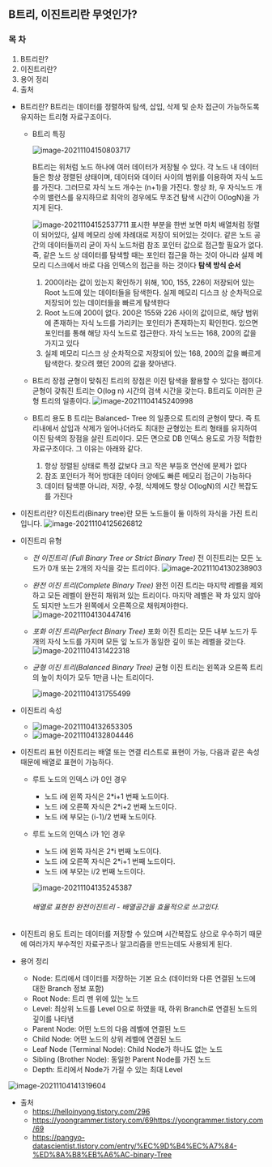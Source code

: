 ## B트리, 이진트리란 무엇인가?

### 목 차

1. B트리란?
2. 이진트리란?
3. 용어 정리
4. 출처

- B트리란?
  B트리는 데이터를 정렬하여 탐색, 삽입, 삭제 및 순차 접근이 가능하도록 유지하는 트리형 자료구조이다.

  - B트리 특징

    ![image-20211104150803717](https://user-images.githubusercontent.com/88412911/140266086-45f626fe-1730-4e26-9cad-f35e275c6df3.png)
    

    B트리는 위처럼 노드 하나에 여러 데이터가 저장될 수 있다.
    각 노드 내 데이터들은 항상 정렬된 상태이며, 데이터와 데이터 사이의 범위를 이용하여 자식 노드를 가진다.
    그러므로 자식 노드 개수는 (n+1)을 가진다.
    항상 좌, 우 자식노드 개수의 밸런스를 유지하므로 최악의 경우에도 무조건 탐색 시간이 O(logN)을 가지게 된다.

    ![image-20211104152537711](https://user-images.githubusercontent.com/88412911/140267743-70e52b3a-65b1-4c95-80e8-aebcc6239298.png)
    표시한 부분을 한번 보면 마치 배열처럼 정렬이 되어있다, 실제 메모리 상에 차례대로 저장이 되어있는 것이다. 같은 노드 공간의 데이터들끼리 굳이 자식 노드처럼 참조 포인터 값으로 접근할 필요가 없다. 
    즉, 같은 노드 상 데이터를 탐색할 때는 포인터 접근을 하는 것이 아니라 실제 메모리 디스크에서 바로 다음 인덱스의 접근을 하는 것이다
    **탐색 방식 순서**

    1. 200이라는 값이 있는지 확인하기 위해, 100, 155, 226이 저장되어 있는 Root 노드에 있는 데이터들을 탐색한다. 실제 메모리 디스크 상 순차적으로 저장되어 있는 데이터들을 빠르게 탐색한다
    2. Root 노드에 200이 없다. 200은 155와 226 사이의 값이므로, 해당 범위에 존재하는 자식 노드를 가리키는 포인터가 존재하는지 확인한다. 있으면 포인터를 통해 해당 자식 노드로 접근한다. 자식 노드는 168, 200의 값을 가지고 있다
    3. 실제 메모리 디스크 상 순차적으로 저장되어 있는 168, 200의 값을 빠르게 탐색한다. 찾으려 했던 200의 값을 찾아낸다.

  - B트리 장점
    균형이 맞춰진 트리의 장점은 이진 탐색을 활용할 수 있다는 점이다.
    균형이 갖춰진 트리는 O(log n) 시간의 검색 시간을 갖는다.
    B트리도 이러한 균형 트리의 일종이다.
    ![image-20211104145240998](https://user-images.githubusercontent.com/88412911/140264775-2a74eb68-7c39-477e-8652-1f432febfd6f.png)

  - B트리 용도
    B 트리는 Balanced- Tree 의 일종으로 트리의 균형이 맞다. 즉 트리내에서 삽입과 삭제가 일어나더라도 최대한 균형있는 트리 형태를 유지하여 이진 탐색의 장점을 살린 트리이다.
    모든 면으로 DB 인덱스 용도로 가장 적합한 자료구조이다. 그 이유는 아래와 같다.

    1. 항상 정렬된 상태로 특정 값보다 크고 작은 부등호 연산에 문제가 없다
    2. 참조 포인터가 적어 방대한 데이터 양에도 빠른 메모리 접근이 가능하다
    3. 데이터 탐색뿐 아니라, 저장, 수정, 삭제에도 항상 O(logN)의 시간 복잡도를 가진다

- 이진트리란?
  이진트리(Binary tree)란 모든 노드들이 둘 이하의 자식을 가진 트리입니다.
  ![image-20211104125626812](https://user-images.githubusercontent.com/88412911/140255622-52bb66a4-66c3-439e-bcee-3c51272cdba8.png)

- 이진트리 유형

  - *전 이진트리 (Full Binary Tree or Strict Binary Tree)*
    전 이진트리는 모든 노드가 0개 또는 2개의 자식을 갖는 트리이다.
    ![image-20211104130238903](https://user-images.githubusercontent.com/88412911/140256042-bb3afdaf-d96f-470d-838e-1e6056f52e3e.png)

  - *완전 이진 트리(Complete Binary Tree)*
    완전 이진 트리는 마지막 레벨을 제외하고 모든 레벨이 완전히 채워져 있는 트리이다.
    마지막 레벨은 꽉 차 있지 않아도 되지만 노드가 왼쪽에서 오른쪽으로 채워져야한다.
    ![image-20211104130447416](https://user-images.githubusercontent.com/88412911/140256199-03eb556c-adae-428c-a918-b93557a3d7ca.png)

  - *포화 이진 트리(Perfect Binary Tree)*
    포화 이진 트리는 모든 내부 노드가 두 개의 자식 노드를 가지며 모든 잎 노드가 동일한 깊이 또는 레벨을 갖는다.
    ![image-20211104131422318](https://user-images.githubusercontent.com/88412911/140256982-b52687e4-1a23-49c7-b932-ee8d4868b1ba.png)

  - *균형 이진 트리(Balanced Binary Tree)*
    균형 이진 트리는 왼쪽과 오른쪽 트리의 높이 차이가 모두 1만큼 나는 트리이다.

    ![image-20211104131755499](https://user-images.githubusercontent.com/88412911/140257282-7c4f041e-3e1a-4c9f-a8ba-01653a344db5.png)

- 이진트리 속성

  - ![image-20211104132653305](https://user-images.githubusercontent.com/88412911/140257996-44a8c7de-fef0-4e9e-aa04-8a001d69daf5.png)
  - ![image-20211104132804446](https://user-images.githubusercontent.com/88412911/140258065-a43e1cbf-d08e-4dcd-9dac-38c6414fac14.png)

- 이진트리 표현
  이진트리는 배열 또는 연결 리스트로 표현이 가능, 다음과 같은 속성 때문에 배열로 표현이 가능하다.

  - 루트 노드의 인덱스 i가 0인 경우

    - 노드 i에 왼쪽 자식은 2*i+1 번째 노드이다.
    - 노드 i에 오른쪽 자식은 2*i+2 번째 노드이다.
    - 노드 i에 부모는 (i-1)/2 번째 노드이다.

  - 루트 노드의 인덱스 i가 1인 경우

    - 노드 i에 왼쪽 자식은 2*i 번째 노드이다.
    - 노드 i에 오른쪽 자식은 2*i+1 번째 노드이다.
    - 노드 i에 부모는 i/2 번째 노드이다.

    ![image-20211104135245387](https://user-images.githubusercontent.com/88412911/140259975-38c7e832-7382-44b0-a437-aa4b26a92509.png)

    ###### 			배열로 표현한 완전이진트리 - 배열공간을 효율적으로 쓰고있다.

- 이진트리 용도
  트리는 데이터를 저장할 수 있으며 시간복잡도 상으로 우수하기 때문에 여러가지 부수적인 자료구조나 알고리즘을 만드는데도 사용되게 된다.
  
- 용어 정리 
  - Node: 트리에서 데이터를 저장하는 기본 요소 (데이터와 다른 연결된 노드에 대한 Branch 정보 포함)
  - Root Node: 트리 맨 위에 있는 노드
  - Level: 최상위 노드를 Level 0으로 하였을 때, 하위 Branch로 연결된 노드의 깊이를 나타냄
  - Parent Node: 어떤 노드의 다음 레벨에 연결된 노드
  - Child Node: 어떤 노드의 상위 레벨에 연결된 노드
  - Leaf Node (Terminal Node): Child Node가 하나도 없는 노드
  - Sibling (Brother Node): 동일한 Parent Node를 가진 노드
  - Depth: 트리에서 Node가 가질 수 있는 최대 Level

![image-20211104141319604](https://user-images.githubusercontent.com/88412911/140261502-bbfc86ac-2600-4acc-a6b3-154f184b9b5d.png)

- 출처
  - https://helloinyong.tistory.com/296
  - https://yoongrammer.tistory.com/69https://yoongrammer.tistory.com/69
  - https://pangyo-datascientist.tistory.com/entry/%EC%9D%B4%EC%A7%84-%ED%8A%B8%EB%A6%AC-binary-Tree

